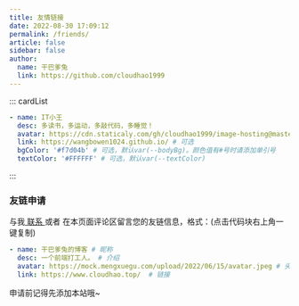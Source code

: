 ```yaml
---
title: 友情链接
date: 2022-08-30 17:09:12
permalink: /friends/
article: false
sidebar: false
author: 
  name: 干巴爹兔
  link: https://github.com/cloudhao1999
---
```

<!--
普通卡片列表容器，可用于友情链接、项目推荐、古诗词展示等。
cardList 后面可跟随一个数字表示每行最多显示多少个，选值范围1~4，默认3。在小屏时会根据屏幕宽度减少每行显示数量。
-->
::: cardList
```yaml
- name: IT小王
  desc: 多读书，多运动，多敲代码，多睡觉！
  avatar: https://cdn.staticaly.com/gh/cloudhao1999/image-hosting@master/20220830/1722b564916ad1d6abe401dcec7a50b8_low_res_Cuphead.1bmdfl8k7u9s.webp # 可选
  link: https://wangbowen1024.github.io/ # 可选
  bgColor: '#f7d04b' # 可选，默认var(--bodyBg)。颜色值有#号时请添加单引号
  textColor: '#FFFFFF' # 可选，默认var(--textColor)
```
:::


### 友链申请

与我[ 联系 ](/about/#联系)或者 在本页面评论区留言您的友链信息，格式：(点击代码块右上角一键复制)


```yaml
- name: 干巴爹兔的博客 # 昵称
  desc: 一个前端打工人。 # 介绍
  avatar: https://mock.mengxuegu.com/upload/2022/06/15/avatar.jpeg # 头像
  link: https://www.cloudhao.top/  # 链接
```

申请前记得先添加本站哦~